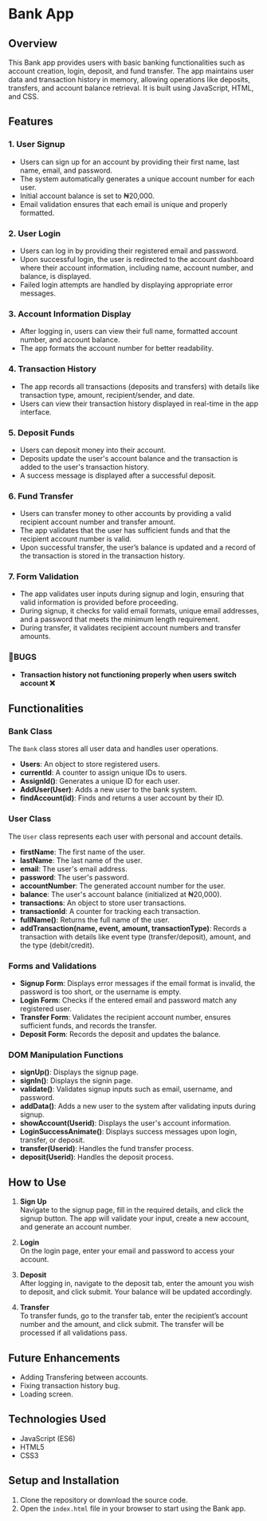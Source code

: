 
<!--BUGS ENCOUNTERED AND FIXES IMPLEMENTED -->

<!-- ## ADD LOADING SCREEN (completed)
## ADD IF USERNAME IS LONGER THAN 7 CHARACTERS (completed)
## ADD IF USERNAME IS (completed)
## make home page and logiin page hide and show  (completed)  
## add username firstname+lastname AND DISPLAY ON THE CARD (completed)
## balacnce should also change  (completed)
## hide and show card details  (completed)
## add select transfer category to form  (completed)


## add pin validation (not implemented)
## but you need a form to choose a pin  // or you could use password saved (not implemented)
## recent transactions should be updated as well  *(completed)
## make the login form store data in objects rather than local storage so when you acess on the main page you access with the key and value (completed)
## THE USER SHOULD BE ABLE TO LOGIN .. USER DATA SHOULD BE STORED AIN A CONSTRUCTOR UPON SIGN UP  (completed)
## THE USER DATA SHOULD BE VALIDATED FOR SIGNIN , IF IT MATCHES WITH WHAT IS STORED IN A CONSTRUCTOR THEN LOGIN (completed)
## WHILE IN THE USER BALANCE AND ALL THE TRANSACTION HISTORY SHOULD BE STORED IN ONE CONSTRUCTOR (completed)
## SUBDIVIDED THE CONSTRUCTOR SHOULD CONTAIN ANOTHER CONSTRUCTOR FOR STORING THE TRANSACTIONS HISTORY
## add in validation so two users cant have the same email.
## STORE A USER WITH THIER GENERATED ACOOUNT NUMBER 

## transaction is not stored based on the current id 


SOLUTION 
----------
TRANSACTION IS STORED IN THE CURRENT ID so when you want it to display it should only display the transactions in the transaction {} object , transaction id ?

when we want to show tranasction history it should show only the transactions of the current logged in user ,
all the tranastions are stored with a transaction id inside a transactions object for each user 

1:User{
    transactions{
        1:transactionId{"transfer","-$20"}
        2:transactionId{"transfer","-$20"}
    }
}

so when we want to access a user tranasaction history to display , we need to first access the current logged in userId using (UserId)
i think it should be in the show account function (show all information about an account)
//output 1
then access the current user transactions object **transactions{}**
from there we will display the all the users transaction by id 
**transactionId** one by one 
so there should be a template for displaying each value of the tranasction id 


the tranasction history of who is logged in to show. 
so when a transaction is made it should be stored to the userid||||||


loop through each id and check if the user exsist , if it does 

 -->
# Bank App

## Overview

This Bank app provides users with basic banking functionalities such as account creation, login, deposit, and fund transfer. The app maintains user data and transaction history in memory, allowing operations like deposits, transfers, and account balance retrieval. It is built using JavaScript, HTML, and CSS.

## Features

### 1. User Signup
- Users can sign up for an account by providing their first name, last name, email, and password.
- The system automatically generates a unique account number for each user.
- Initial account balance is set to ₦20,000.
- Email validation ensures that each email is unique and properly formatted.

### 2. User Login
- Users can log in by providing their registered email and password.
- Upon successful login, the user is redirected to the account dashboard where their account information, including name, account number, and balance, is displayed.
- Failed login attempts are handled by displaying appropriate error messages.

### 3. Account Information Display
- After logging in, users can view their full name, formatted account number, and account balance.
- The app formats the account number for better readability.

### 4. Transaction History
- The app records all transactions (deposits and transfers) with details like transaction type, amount, recipient/sender, and date.
- Users can view their transaction history displayed in real-time in the app interface.


### 5. Deposit Funds
- Users can deposit money into their account.
- Deposits update the user's account balance and the transaction is added to the user's transaction history.
- A success message is displayed after a successful deposit.

### 6. Fund Transfer
- Users can transfer money to other accounts by providing a valid recipient account number and transfer amount.
- The app validates that the user has sufficient funds and that the recipient account number is valid.
- Upon successful transfer, the user’s balance is updated and a record of the transaction is stored in the transaction history.

### 7. Form Validation
- The app validates user inputs during signup and login, ensuring that valid information is provided before proceeding.
- During signup, it checks for valid email formats, unique email addresses, and a password that meets the minimum length requirement.
- During transfer, it validates recipient account numbers and transfer amounts.

### 🐛BUGS 
- **Transaction history not functioning properly when users switch account ❌**

## Functionalities

### Bank Class
The `Bank` class stores all user data and handles user operations.

- **Users**: An object to store registered users.
- **currentId**: A counter to assign unique IDs to users.
- **AssignId()**: Generates a unique ID for each user.
- **AddUser(User)**: Adds a new user to the bank system.
- **findAccount(id)**: Finds and returns a user account by their ID.

### User Class
The `User` class represents each user with personal and account details.

- **firstName**: The first name of the user.
- **lastName**: The last name of the user.
- **email**: The user's email address.
- **password**: The user's password.
- **accountNumber**: The generated account number for the user.
- **balance**: The user's account balance (initialized at ₦20,000).
- **transactions**: An object to store user transactions.
- **transactionId**: A counter for tracking each transaction.
- **fullName()**: Returns the full name of the user.
- **addTransaction(name, event, amount, transactionType)**: Records a transaction with details like event type (transfer/deposit), amount, and the type (debit/credit).


### Forms and Validations
- **Signup Form**: Displays error messages if the email format is invalid, the password is too short, or the username is empty.
- **Login Form**: Checks if the entered email and password match any registered user.
- **Transfer Form**: Validates the recipient account number, ensures sufficient funds, and records the transfer.
- **Deposit Form**: Records the deposit and updates the balance.

### DOM Manipulation Functions
- **signUp()**: Displays the signup page.
- **signIn()**: Displays the signin page.
- **validate()**: Validates signup inputs such as email, username, and password.
- **addData()**: Adds a new user to the system after validating inputs during signup.
- **showAccount(Userid)**: Displays the user's account information.
- **LoginSuccessAnimate()**: Displays success messages upon login, transfer, or deposit.
- **transfer(Userid)**: Handles the fund transfer process.
- **deposit(Userid)**: Handles the deposit process.

## How to Use

1. **Sign Up**  
   Navigate to the signup page, fill in the required details, and click the signup button. The app will validate your input, create a new account, and generate an account number.

2. **Login**  
   On the login page, enter your email and password to access your account.

3. **Deposit**  
   After logging in, navigate to the deposit tab, enter the amount you wish to deposit, and click submit. Your balance will be updated accordingly.

4. **Transfer**  
   To transfer funds, go to the transfer tab, enter the recipient’s account number and the amount, and click submit. The transfer will be processed if all validations pass.

## Future Enhancements
- Adding Transfering between accounts.
- Fixing transaction history bug.
- Loading screen.

## Technologies Used
- JavaScript (ES6)
- HTML5
- CSS3

## Setup and Installation
1. Clone the repository or download the source code.
2. Open the `index.html` file in your browser to start using the Bank app.
